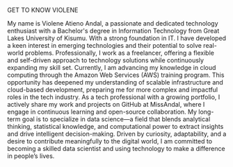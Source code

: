 
GET TO KNOW VIOLENE


My name is Violene Atieno Andal, a passionate and dedicated technology enthusiast with a Bachelor's degree in Information Technology from Great Lakes University of Kisumu. With a strong foundation in IT.
I have developed a keen interest in emerging technologies and their potential to solve real-world problems. Professionally, I work as a freelancer, offering a flexible and self-driven approach to technology solutions while continuously expanding my skill set.
Currently, I am advancing my knowledge in cloud computing through the Amazon Web Services (AWS) training program. This opportunity has deepened my understanding of scalable infrastructure and cloud-based development, preparing me for more complex and impactful roles in the tech industry.
As a tech professional with a growing portfolio, I actively share my work and projects on GitHub at MissAndal, where I engage in continuous learning and open-source collaboration. My long-term goal is to specialize in data science—a field that blends analytical thinking, statistical knowledge, and computational power to extract insights and drive intelligent decision-making.
Driven by curiosity, adaptability, and a desire to contribute meaningfully to the digital world, I am committed to becoming a skilled data scientist and using technology to make a difference in people’s lives.
